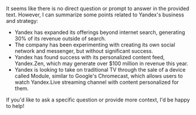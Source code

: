 It seems like there is no direct question or prompt to answer in the provided text. However, I can summarize some points related to Yandex's business and strategy:

* Yandex has expanded its offerings beyond internet search, generating 30% of its revenue outside of search.
* The company has been experimenting with creating its own social network and messenger, but without significant success.
* Yandex has found success with its personalized content feed, Yandex.Zen, which may generate over $100 million in revenue this year.
* Yandex is looking to take on traditional TV through the sale of a device called Module, similar to Google's Chromecast, which allows users to watch Yandex.Live streaming channel with content personalized for them.

If you'd like to ask a specific question or provide more context, I'd be happy to help!